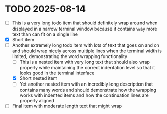 # TODO 2025-08-14

* [ ] This is a very long todo item that should definitely wrap around when displayed in a narrow terminal window because it contains way more text than can fit on a single line
* [x] Short item
* [ ] Another extremely long todo item with lots of text that goes on and on and should wrap nicely across multiple lines when the terminal width is limited, demonstrating the word wrapping functionality
  * [ ] This is a nested item with very long text that should also wrap properly while maintaining the correct indentation level so that it looks good in the terminal interface
  * [x] Short nested item
  * [ ] Yet another nested item with an incredibly long description that contains many words and should demonstrate how the wrapping works with indented items and how the continuation lines are properly aligned
* [ ] Final item with moderate length text that might wrap